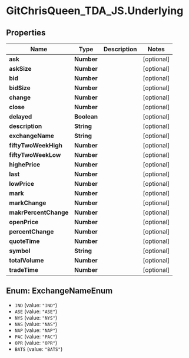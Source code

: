 # GitChrisQueen_TDA_JS.Underlying

## Properties
Name | Type | Description | Notes
------------ | ------------- | ------------- | -------------
**ask** | **Number** |  | [optional] 
**askSize** | **Number** |  | [optional] 
**bid** | **Number** |  | [optional] 
**bidSize** | **Number** |  | [optional] 
**change** | **Number** |  | [optional] 
**close** | **Number** |  | [optional] 
**delayed** | **Boolean** |  | [optional] 
**description** | **String** |  | [optional] 
**exchangeName** | **String** |  | [optional] 
**fiftyTwoWeekHigh** | **Number** |  | [optional] 
**fiftyTwoWeekLow** | **Number** |  | [optional] 
**highePrice** | **Number** |  | [optional] 
**last** | **Number** |  | [optional] 
**lowPrice** | **Number** |  | [optional] 
**mark** | **Number** |  | [optional] 
**markChange** | **Number** |  | [optional] 
**makrPercentChange** | **Number** |  | [optional] 
**openPrice** | **Number** |  | [optional] 
**percentChange** | **Number** |  | [optional] 
**quoteTime** | **Number** |  | [optional] 
**symbol** | **String** |  | [optional] 
**totalVolume** | **Number** |  | [optional] 
**tradeTime** | **Number** |  | [optional] 

<a name="ExchangeNameEnum"></a>
## Enum: ExchangeNameEnum

* `IND` (value: `"IND"`)
* `ASE` (value: `"ASE"`)
* `NYS` (value: `"NYS"`)
* `NAS` (value: `"NAS"`)
* `NAP` (value: `"NAP"`)
* `PAC` (value: `"PAC"`)
* `OPR` (value: `"OPR"`)
* `BATS` (value: `"BATS"`)

